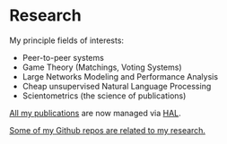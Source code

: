 # Research

My principle fields of interests:
* Peer-to-peer systems
* Game Theory (Matchings, Voting Systems)
* Large Networks Modeling and Performance Analysis
* Cheap unsupervised Natural Language Processing
* Scientometrics (the science of publications)

[All my publications](https://cv.hal.science/fabien-mathieu) are now managed via [HAL](https://hal.archives-ouvertes.fr/).

[Some of my Github repos are related to my research.](https://github.com/search?q=user:balouf+topic:research&type=repositories)
